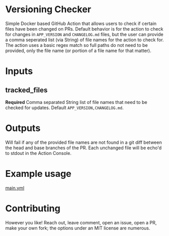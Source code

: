 # Versioning Checker

Simple Docker based GitHub Action that allows users to check if certain files have been changed on PRs. Default behavior is for the action to check for changes in `APP_VERSION` and `CHANGELOG.md` files, but the user can provide a comma seperated list (via String) of file names for the action to check for. The action uses a basic regex match so full paths do not need to be provided, only the file name (or portion of a file name for that matter).

# Inputs

## tracked_files

**Required** Comma separated String list of file names that need to be checked for updates.
Default `APP_VERSION,CHANGELOG.md`.

# Outputs

Will fail if any of the provided file names are not found in a git diff between the head and base branches of the PR. Each unchanged file will be echo'd to stdout in the Action Console.

# Example usage

[main.yml](.github/workflows/main.yml)

# Contributing

However you like! Reach out, leave comment, open an issue, open a PR, make your own fork; the options under an MIT license are numerous.
